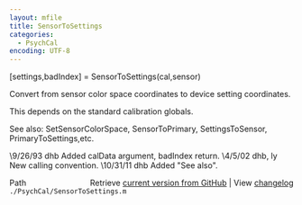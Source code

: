```yaml
---
layout: mfile
title: SensorToSettings
categories:
  - PsychCal
encoding: UTF-8
---
```


[settings,badIndex] = SensorToSettings(cal,sensor)

Convert from sensor color space coordinates to device
setting coordinates.

This depends on the standard calibration globals.

See also: SetSensorColorSpace, SensorToPrimary, SettingsToSensor, PrimaryToSettings,etc.

\9/26/93    dhb      Added calData argument, badIndex return.
\4/5/02     dhb, ly  New calling convention.
\10/31/11   dhb      Added "See also".


<div class="code_header" style="text-align:right;">
  <span style="float:left;">Path&nbsp;&nbsp;</span> <span class="counter">Retrieve <a href=
  "https://raw.github.com/Psychtoolbox-3/Psychtoolbox-3/beta/./PsychCal/SensorToSettings.m">current version from GitHub</a> | View <a href=
  "https://github.com/Psychtoolbox-3/Psychtoolbox-3/commits/beta/./PsychCal/SensorToSettings.m">changelog</a></span>
</div>
<div class="code">
  <code>./PsychCal/SensorToSettings.m</code>
</div>
